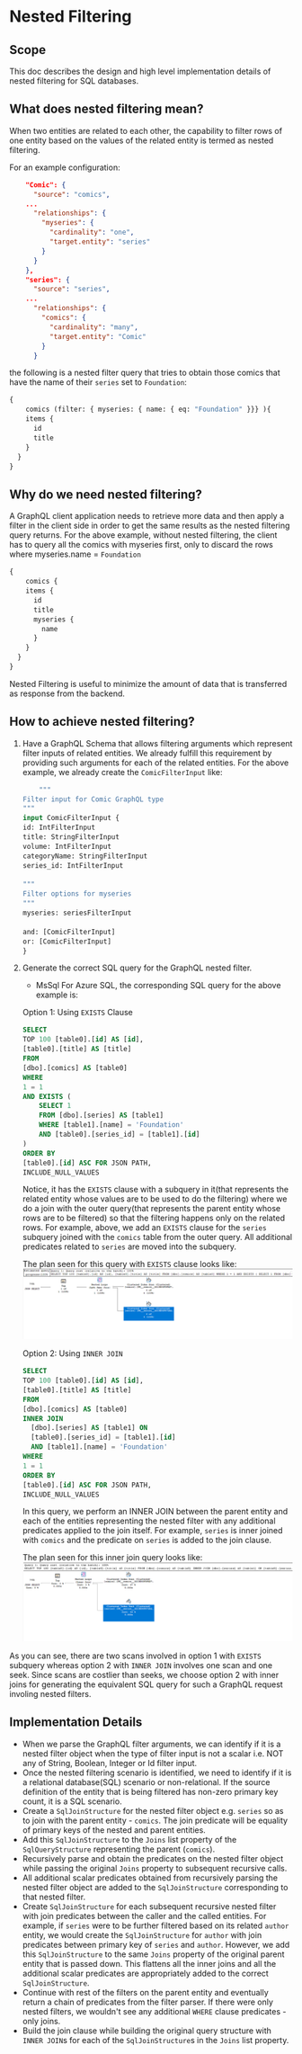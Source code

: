# Nested Filtering

## Scope
This doc describes the design and high level implementation details of nested filtering for SQL databases.

## What does nested filtering mean?
When two entities are related to each other, the capability to filter rows of one entity based on the values of the related entity is termed as nested filtering.

For an example configuration:
```json
    "Comic": {
      "source": "comics",
    ...
      "relationships": {
        "myseries": {
          "cardinality": "one",
          "target.entity": "series"
        }
      }
    },
    "series": {
      "source": "series",
    ...
      "relationships": {
        "comics": {
          "cardinality": "many",
          "target.entity": "Comic"
        }
      }
```

the following is a nested filter query that tries to obtain those comics that have the name of their `series` set to `Foundation`:
```graphql
{
    comics (filter: { myseries: { name: { eq: "Foundation" }}} ){
    items {
      id
      title
    }
  }
}
```

## Why do we need nested filtering?
A GraphQL client application needs to retrieve more data and then apply a filter in the client side in order to get the same results as the nested filtering query returns. 
For the above example, without nested filtering, the client has to query all the comics with myseries first, only to discard the rows where myseries.name = `Foundation`
```graphql
{
    comics {
    items {
      id
      title
      myseries {
        name
      }
    }
  }
}
```

Nested Filtering is useful to minimize the amount of data that is transferred as response from the backend.

## How to achieve nested filtering? 
1. Have a GraphQL Schema that allows filtering arguments which represent filter inputs of related entities.
    We already fulfill this requirement by providing such arguments for each of the related entities.
    For the above example, we already create the `ComicFilterInput` like:

    ```graphql
        """
    Filter input for Comic GraphQL type
    """
    input ComicFilterInput {
    id: IntFilterInput
    title: StringFilterInput
    volume: IntFilterInput
    categoryName: StringFilterInput
    series_id: IntFilterInput

    """
    Filter options for myseries
    """
    myseries: seriesFilterInput

    and: [ComicFilterInput]
    or: [ComicFilterInput]
    }
    ```

2. Generate the correct SQL query for the GraphQL nested filter.
    - MsSql
    For Azure SQL, the corresponding SQL query for the above example is:

    Option 1: Using `EXISTS` Clause
    ```sql
    SELECT 
    TOP 100 [table0].[id] AS [id], 
    [table0].[title] AS [title]
    FROM 
    [dbo].[comics] AS [table0]
    WHERE 
    1 = 1
    AND EXISTS (
        SELECT 1
        FROM [dbo].[series] AS [table1]
        WHERE [table1].[name] = 'Foundation'
        AND [table0].[series_id] = [table1].[id]
    )
    ORDER BY 
    [table0].[id] ASC FOR JSON PATH, 
    INCLUDE_NULL_VALUES
    ```

    Notice, it has the `EXISTS` clause with a subquery in it(that represents the related entity whose values are to be used to do the filtering)
    where we do a join with the outer query(that represents the parent entity whose rows are to be filtered) so that the filtering happens only on the related rows. For example, above, we add an `EXISTS` clause for the `series` subquery joined with the `comics` table from the outer query.
    All additional predicates related to `series` are moved into the subquery.

    The plan seen for this query with `EXISTS` clause looks like:
    ![Exists_subquery_plan](./nested-filter-exists-subquery-plan.png)

    Option 2: Using `INNER JOIN`
    ```sql
    SELECT 
    TOP 100 [table0].[id] AS [id], 
    [table0].[title] AS [title]
    FROM 
    [dbo].[comics] AS [table0]
    INNER JOIN 
      [dbo].[series] AS [table1] ON 
      [table0].[series_id] = [table1].[id]
      AND [table1].[name] = 'Foundation'
    WHERE 
    1 = 1
    ORDER BY 
    [table0].[id] ASC FOR JSON PATH, 
    INCLUDE_NULL_VALUES
    ```

    In this query, we perform an INNER JOIN between the parent entity and each of the entities representing the nested filter with any additional predicates applied to the join itself. For example, `series` is inner joined with `comics` and the predicate on `series` is added to the join clause.


    The plan seen for this inner join query looks like:
    ![Inner_join_query_plan](./nested-filter-inner-join-plan.png)

As you can see, there are two scans involved in option 1 with `EXISTS` subquery whereas option 2 with `INNER JOIN` involves one scan and one seek. Since scans are costlier than seeks, we choose option 2 with inner joins for generating the equivalent SQL query for such a GraphQL request involing nested filters.

## Implementation Details

- When we parse the GraphQL filter arguments, we can identify if it is a nested filter object when the type of filter input is not a scalar i.e. NOT any of String, Boolean, Integer or Id filter input. 
- Once the nested filtering scenario is identified, we need to identify if it is a relational database(SQL) scenario or non-relational. If the source definition of the entity that is being filtered has non-zero primary key count, it is a SQL scenario. 
- Create a `SqlJoinStructure` for the nested filter object e.g. `series` so as to join with the parent entity - `comics`. The join predicate will be equality of primary keys of the nested and parent entities.
- Add this `SqlJoinStructure` to the `Joins` list property of the `SqlQueryStructure` representing the parent (`comics`).
- Recursively parse and obtain the predicates on the nested filter object while passing the original `Joins` property to subsequent recursive calls.
- All additional scalar predicates obtained from recursively parsing the nested filter object are added to the `SqlJoinStructure` corresponding to that nested filter.
- Create `SqlJoinStructure` for each subsequent recursive nested filter with join predicates between the caller and the called entities. For example, if `series` were to be further filtered based on its related `author` entity, we would create the `SqlJoinStructure` for `author` with join predicates between primary key of `series` and `author`. However, we add this `SqlJoinStructure` to the same `Joins` property of the original parent entity that is passed down. This flattens all the inner joins and all the additional scalar predicates are appropriately added to the correct `SqlJoinStructure`.
- Continue with rest of the filters on the parent entity and eventually return a chain of predicates from the filter parser. If there were only nested filters, we wouldn't see any additional `WHERE` clause predicates - only joins.
- Build the join clause while building the original query structure with `INNER JOIN`s for each of the `SqlJoinStructure`s in the `Joins` list property.
